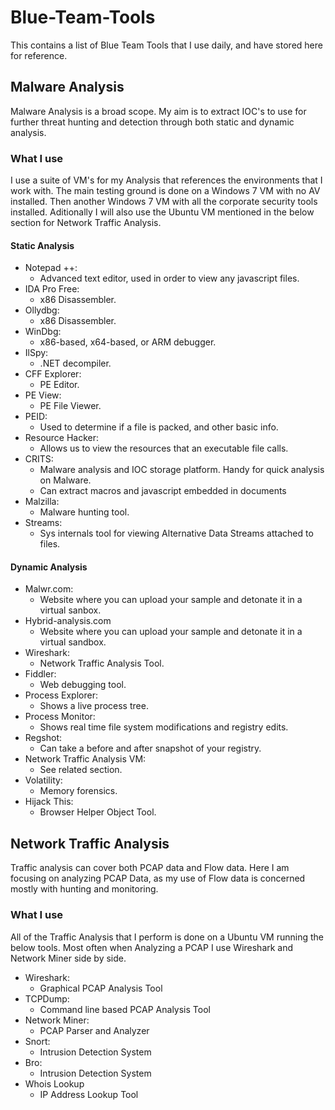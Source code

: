 # Blue-Team-Tools
This contains a list of Blue Team Tools that I use daily, and have stored here for reference.


## Malware Analysis
Malware Analysis is a broad scope. My aim is to extract IOC's to use for further threat hunting and detection through both static and dynamic analysis.

### What I use

I use a suite of VM's for my Analysis that references the environments that I work with. The main testing ground is done on a Windows 7 VM with no AV installed. Then another Windows 7 VM with all the corporate security tools installed. Aditionally I will also use the Ubuntu VM mentioned in the below section for Network Traffic Analysis.

#### Static Analysis
- Notepad ++:	
	- Advanced text editor, used in order to view any javascript files.
- IDA Pro Free:
	- x86 Disassembler.
- Ollydbg:
	- x86 Disassembler.
- WinDbg:
	-  x86-based, x64-based, or ARM debugger.
- IlSpy:
	- .NET decompiler.
- CFF Explorer:
	- PE Editor.
- PE View:
	- PE File Viewer.
- PEID:
	- Used to determine if a file is packed, and other basic info.
- Resource Hacker:
	- Allows us to view the resources that an executable file calls.
- CRITS:
	- Malware analysis and IOC storage platform. Handy for quick analysis on Malware.
	- Can extract macros and javascript embedded in documents
- Malzilla:
	- Malware hunting tool.
- Streams:
	- Sys internals tool for viewing Alternative Data Streams attached to files.
#### Dynamic Analysis
- Malwr.com:
	- Website where you can upload your sample and detonate it in a virtual sanbox.
- Hybrid-analysis.com
	- Website where you can upload your sample and detonate it in a virtual sandbox.
- Wireshark:
	- Network Traffic Analysis Tool.
- Fiddler:
	- Web debugging tool.
- Process Explorer:
	- Shows a live process tree.
- Process Monitor:
	- Shows real time file system modifications and registry edits.
- Regshot:
	- Can take a before and after snapshot of your registry.
- Network Traffic Analysis VM:
	- See related section.
- Volatility:
	- Memory forensics.
- Hijack This:
	- Browser Helper Object Tool.


## Network Traffic Analysis
Traffic analysis can cover both PCAP data and Flow data. Here I am focusing on analyzing PCAP Data, as my use of Flow data is concerned mostly with hunting and monitoring.

### What I use

All of the Traffic Analysis that I perform is done on a Ubuntu VM running the below tools. Most often when Analyzing a PCAP I use Wireshark and Network Miner side by side.

- Wireshark:
	- Graphical PCAP Analysis Tool
- TCPDump:
	- Command line based PCAP Analysis Tool
- Network Miner:
	- PCAP Parser and Analyzer
- Snort:
	- Intrusion Detection System
- Bro:
	- Intrusion Detection System
- Whois Lookup
	- IP Address Lookup Tool
